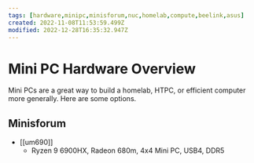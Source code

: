 ```yaml
---
tags: [hardware,minipc,minisforum,nuc,homelab,compute,beelink,asus]
created: 2022-11-08T11:53:59.499Z
modified: 2022-12-28T16:35:32.947Z
---
```

# Mini PC Hardware Overview

Mini PCs are a great way to build a homelab, HTPC, or efficient computer more generally. Here are some options.

## Minisforum

* [[um690]]
  * Ryzen 9 6900HX, Radeon 680m, 4x4 Mini PC, USB4, DDR5
